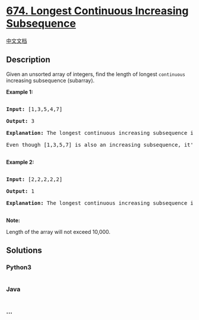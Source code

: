 # [674. Longest Continuous Increasing Subsequence](https://leetcode.com/problems/longest-continuous-increasing-subsequence)

[中文文档](/solution/0600-0699/0674.Longest%20Continuous%20Increasing%20Subsequence/README.md)

## Description
<p>

Given an unsorted array of integers, find the length of longest <code>continuous</code> increasing subsequence (subarray).

</p>



<p><b>Example 1:</b><br />

<pre>

<b>Input:</b> [1,3,5,4,7]

<b>Output:</b> 3

<b>Explanation:</b> The longest continuous increasing subsequence is [1,3,5], its length is 3. 

Even though [1,3,5,7] is also an increasing subsequence, it's not a continuous one where 5 and 7 are separated by 4. 

</pre>

</p>



<p><b>Example 2:</b><br />

<pre>

<b>Input:</b> [2,2,2,2,2]

<b>Output:</b> 1

<b>Explanation:</b> The longest continuous increasing subsequence is [2], its length is 1. 

</pre>

</p>



<p><b>Note:</b>

Length of the array will not exceed 10,000.

</p>


## Solutions


<!-- tabs:start -->

### **Python3**

```python

```

### **Java**

```java

```

### **...**
```

```

<!-- tabs:end -->